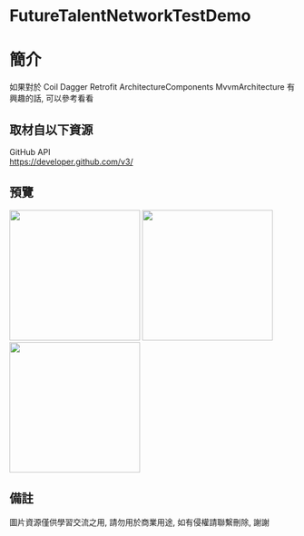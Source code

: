# FutureTalentNetworkTestDemo

簡介
==================================
如果對於 Coil Dagger Retrofit ArchitectureComponents MvvmArchitecture 有興趣的話, 可以參考看看                                   

取材自以下資源
--------
GitHub API                                                                 
https://developer.github.com/v3/       
                  
預覽
--------
<p align="left">
  <img src="https://i.imgur.com/J9hQdab.png" width="230"/>
  <img src="https://i.imgur.com/XtLxVbV.png" width="230"/>
  <img src="https://i.imgur.com/v7OmyJQ.png" width="230"/>
</p> 

備註
--------
圖片資源僅供學習交流之用, 請勿用於商業用途, 如有侵權請聯繫刪除, 謝謝
